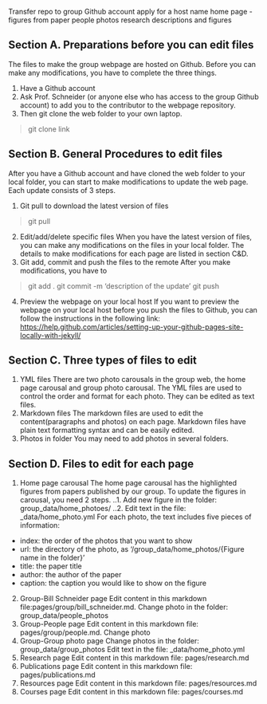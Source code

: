 Transfer repo to group Github account
apply for a host name
home page - figures from paper
people photos
research descriptions and figures

## Section A. Preparations before you can edit files
The files to make the group webpage are hosted on Github. Before you can make any modifications, you have to complete the three things.
1. Have a Github account
2. Ask Prof. Schneider (or anyone else who has access to the group Github account) to add you to the contributor to the webpage repository.  
3. Then git clone the web folder to your own laptop.
> git clone link
## Section B. General Procedures to edit files
 After you have a Github account and have cloned the web folder to your local folder, you can start to make modifications to update the web page. Each update consists of 3 steps.
1. Git pull to download the latest version of files
> git pull
2. Edit/add/delete specific files
When you have the latest version of files, you can make any modifications on the files in your local folder. The details to make modifications for each page are listed in section C&D.
3. Git add, commit and push the files to the remote
After you make modifications, you have to
> git add .
> git commit -m ‘description of the update’
> git push
4. Preview the webpage on your local host
If you want to preview the webpage on your local host before you push the files to Github, you can follow the instructions in the following link:
https://help.github.com/articles/setting-up-your-github-pages-site-locally-with-jekyll/
## Section C. Three types of files to edit
1. YML files
There are two photo carousals in the group web, the home page carousal and group photo carousal. The YML files are used to control the order and format for each photo. They can be edited as text files.
2. Markdown files
The markdown files are used to edit the content(paragraphs and photos) on each page. Markdown files have plain text formatting syntax and can be easily edited.
3. Photos in folder
You may need to add photos in several folders.
## Section D. Files to edit for each page
1. Home page carousal
The home page carousal has the highlighted figures from papers published by our group. To update the figures in carousal, you need 2 steps.
..1. Add new figure in the folder: group_data/home_photoes/
..2. Edit text in the file: _data/home_photo.yml
For each photo, the text includes five pieces of information:
- index: the order of the photos that you want to show
- url: the directory of the photo, as ‘/group_data/home_photos/{Figure name in the folder}’
- title: the paper title
- author: the author of the paper
- caption: the caption you would like to show on the figure
2. Group-Bill Schneider page
Edit content in this markdown file:pages/group/bill_schneider.md.
Change photo in the folder: group_data/people_photos
3. Group-People page
Edit content in this markdown file: pages/group/people.md.
Change photo
4. Group-Group photo page
Change photos in the folder: group_data/group_photos
Edit text in the file: _data/home_photo.yml
5. Research page
Edit content in this markdown file: pages/research.md
6. Publications page
Edit content in this markdown file: pages/publications.md
7. Resources page
Edit content in this markdown file: pages/resources.md
8. Courses page
Edit content in this markdown file: pages/courses.md
